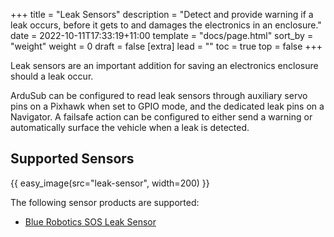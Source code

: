 +++
title = "Leak Sensors"
description = "Detect and provide warning if a leak occurs, before it gets to and damages the electronics in an enclosure."
date = 2022-10-11T17:33:19+11:00
template = "docs/page.html"
sort_by = "weight"
weight = 0
draft = false
[extra]
lead = ""
toc = true
top = false
+++

Leak sensors are an important addition for saving an electronics enclosure should a leak occur.

ArduSub can be configured to read leak sensors through auxiliary servo pins on a Pixhawk when set to GPIO mode, and the dedicated leak pins on a Navigator. A failsafe action can be configured to either send a warning or automatically surface the vehicle when a leak is detected.

## Supported Sensors

{{ easy_image(src="leak-sensor", width=200) }}

The following sensor products are supported:

* [Blue Robotics SOS Leak Sensor](https://bluerobotics.com/store/sensors-sonars-cameras/leak-sensor/sos-leak-sensor/)

